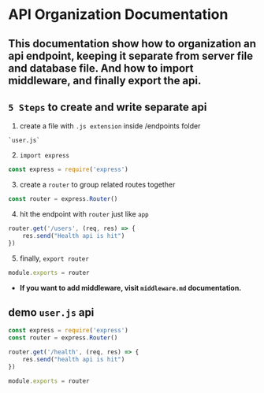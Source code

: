 # API Organization Documentation

This documentation show how to organization an api endpoint, keeping it separate from server file and database file. And how to import middleware, and finally export the api. 
---
`5 Steps` to create and write separate api
---
1. create a file with `.js extension` inside /endpoints folder
```file
`user.js`
```

2. `import express`
```js
const express = require('express')
```

3. create a `router` to group related routes together
```js
const router = express.Router()
```

4. hit the endpoint with `router` just like `app`
```js
router.get('/users', (req, res) => {
    res.send("Health api is hit")
})
```

5. finally, `export router`
```js
module.exports = router
```
- **If you want to add middleware, visit `middleware.md` documentation.**

demo `user.js` api
---
```js
const express = require('express')
const router = express.Router()

router.get('/health', (req, res) => {
    res.send("health api is hit")
})

module.exports = router
```